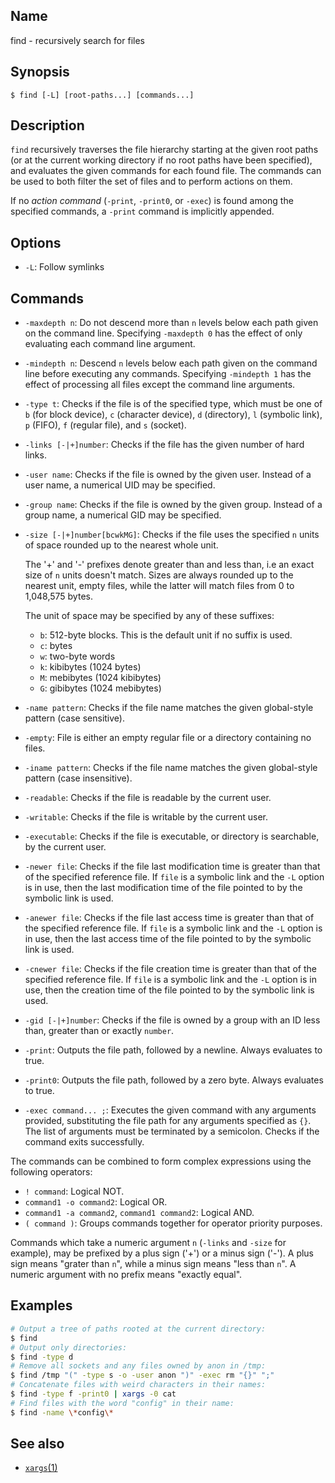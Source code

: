 ## Name

find - recursively search for files

## Synopsis

```**sh
$ find [-L] [root-paths...] [commands...]
```

## Description

`find` recursively traverses the file hierarchy starting at the given root paths
(or at the current working directory if no root paths have been specified), and
evaluates the given commands for each found file. The commands can be used to
both filter the set of files and to perform actions on them.

If no *action command* (`-print`, `-print0`, or `-exec`) is found among the
specified commands, a `-print` command is implicitly appended.

## Options

* `-L`: Follow symlinks

## Commands

* `-maxdepth n`: Do not descend more than `n` levels below each path given on
  the command line. Specifying `-maxdepth 0` has the effect of only evaluating
  each command line argument.
* `-mindepth n`: Descend `n` levels below each path given on the command line
  before executing any commands. Specifying `-mindepth 1` has the effect of
  processing all files except the command line arguments.
* `-type t`: Checks if the file is of the specified type, which must be one of
  `b` (for block device), `c` (character device), `d` (directory), `l` (symbolic
  link), `p` (FIFO), `f` (regular file), and `s` (socket).
* `-links [-|+]number`: Checks if the file has the given number of hard links.
* `-user name`: Checks if the file is owned by the given user. Instead of a user
  name, a numerical UID may be specified.
* `-group name`: Checks if the file is owned by the given group. Instead of a
  group name, a numerical GID may be specified.
* `-size [-|+]number[bcwkMG]`: Checks if the file uses the specified `n` units of
  space rounded up to the nearest whole unit.

  The '+' and '-' prefixes denote greater than and less than, i.e an exact size
  of `n` units doesn't match. Sizes are always rounded up to the nearest unit,
  empty files, while the latter will match files from 0 to 1,048,575 bytes.
  
  The unit of space may be specified by any of these suffixes:

  * `b`: 512-byte blocks. This is the default unit if no suffix is used.
  * `c`: bytes
  * `w`: two-byte words
  * `k`: kibibytes (1024 bytes)
  * `M`: mebibytes (1024 kibibytes)
  * `G`: gibibytes (1024 mebibytes)

* `-name pattern`: Checks if the file name matches the given global-style
  pattern (case sensitive).
* `-empty`: File is either an empty regular file or a directory containing no
  files.
* `-iname pattern`: Checks if the file name matches the given global-style
  pattern (case insensitive).
* `-readable`: Checks if the file is readable by the current user.
* `-writable`: Checks if the file is writable by the current user.
* `-executable`: Checks if the file is executable, or directory is searchable,
by the current user.
* `-newer file`: Checks if the file last modification time is greater than that
  of the specified reference file. If `file` is a symbolic link and the `-L`
  option is in use, then the last modification time of the file pointed to by
  the symbolic link is used.
* `-anewer file`: Checks if the file last access time is greater than that of
  the specified reference file. If `file` is a symbolic link and the `-L`
  option is in use, then the last access time of the file pointed to by the
  symbolic link is used.
* `-cnewer file`: Checks if the file creation time is greater than that of
  the specified reference file. If `file` is a symbolic link and the `-L`
  option is in use, then the creation time of the file pointed to by the
  symbolic link is used.
* `-gid [-|+]number`: Checks if the file is owned by a group with an ID less
  than, greater than or exactly `number`.
* `-print`: Outputs the file path, followed by a newline. Always evaluates to
  true.
* `-print0`: Outputs the file path, followed by a zero byte. Always evaluates to
  true.
* `-exec command... ;`: Executes the given command with any arguments provided,
  substituting the file path for any arguments specified as `{}`. The list of
  arguments must be terminated by a semicolon. Checks if the command exits
  successfully.

The commands can be combined to form complex expressions using the following
operators:

* `! command`: Logical NOT.
* `command1 -o command2`: Logical OR.
* `command1 -a command2`, `command1 command2`: Logical AND.
* `( command )`: Groups commands together for operator priority purposes.

Commands which take a numeric argument `n` (`-links` and `-size` for example),
may be prefixed by a plus sign ('+') or a minus sign ('-'). A plus sign means
"grater than `n`", while a minus sign means "less than `n`". A numeric argument
with no prefix means "exactly equal".

## Examples

```sh
# Output a tree of paths rooted at the current directory:
$ find
# Output only directories:
$ find -type d
# Remove all sockets and any files owned by anon in /tmp:
$ find /tmp "(" -type s -o -user anon ")" -exec rm "{}" ";"
# Concatenate files with weird characters in their names:
$ find -type f -print0 | xargs -0 cat
# Find files with the word "config" in their name:
$ find -name \*config\*
```

## See also

* [`xargs`(1)](help://man/1/xargs)
